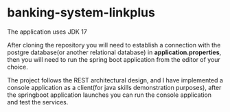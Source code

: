 # banking-system-linkplus

  The application uses JDK 17
  
  After cloning the repository you will need to establish a connection with the postgre database(or another relational database) in <strong>application.properties</strong>, then you will need to run the spring boot application from the editor of your choice. 

  The project follows the REST architectural design, and I have implemented a console application as a client(for java skills demonstration purposes), after the springboot application launches you can run the console application and test the services.
